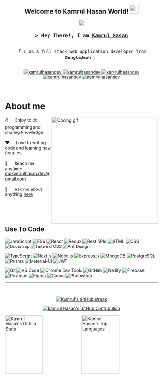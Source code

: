 
<h2 align="center">
  Welcome to Kamrul Hasan World!
  <img src="https://media.giphy.com/media/hvRJCLFzcasrR4ia7z/giphy.gif" width="28">
</h2>


<p align="center">
  <a href="https://github.com/kamrulhasandev"><img src="https://readme-typing-svg.herokuapp.com/?lines=Self%20Taught%20Programmer;Front%20End%20Developer;1.5%2B%20years%20of%20coding%20experience;Always%20learning%20new%20things&center=true&width=380&height=45"></a>
</p>


<!-- Intro  -->
<h3 align="center">
        <samp>&gt; Hey There!, I am
                <b><a target="_blank" href="https://kamrul-hasan-dev.netlify.app">Kamrul Hasan</a></b>
        </samp>
</h3>


<p align="center"> 
  <samp>
    <br>
    「 I am a full stack web application developer from <b>Bangladesh</b> 」
    <br>
    <br>
  </samp>
</p>

<p align="center">
 <a href="https://kamrul-hasan-dev.netlify.app" target="blank">
  <img src="https://img.shields.io/badge/Website-DC143C?style=for-the-badge&logo=medium&logoColor=white" alt="kamrulhasandev" />
 </a>
 <a href="https://www.linkedin.com/in/kamrulhasandev/" target="_blank">
  <img src="https://img.shields.io/badge/LinkedIn-0077B5?style=for-the-badge&logo=linkedin&logoColor=white" alt="kamrulhasandev"/>
 </a>
 <a href="https://dev.to/kamrulhasandev" target="_blank">
  <img src="https://img.shields.io/badge/dev.to-0A0A0A?style=for-the-badge&logo=dev.to&logoColor=white" alt="kamrulhasandev" />
 </a>
 <a href="https://www.instagram.com/kamrulhasandev/" target="_blank">
  <img src="https://img.shields.io/badge/Instagram-fe4164?style=for-the-badge&logo=instagram&logoColor=white" alt="kamrulhasandev" />
 </a> 
 <a href="https://www.facebook.com/kamrulhasandev" target="_blank">
  <img src="https://img.shields.io/badge/Facebook-20BEFF?&style=for-the-badge&logo=facebook&logoColor=white" alt="kamrulhasandev"  />
  </a> 
</p>
<br />

<!-- About Section -->
 # About me
 
<p>
 <img align="right" width="350" src="https://raw.githubusercontent.com/alsiam/alsiam/main/assets/programmer.gif" alt="Coding gif" />
  
 ✌️ &emsp; Enjoy to do programming and sharing knowledge <br/><br/>
 ❤️ &emsp; Love to writing code and learning new features<br/><br/>
 📧 &emsp; Reach me anytime: mdkamrulhasan.dev@gmail.com<br/><br/>
 💬 &emsp; Ask me about anything [here](https://github.com/kamrulhasandev/kamrulhasandev/issues)

</p>




<br/>
<br/>
<br/>

## Use To Code

![JavaScript](https://img.shields.io/badge/JavaScript-%23F7DF1E.svg?style=for-the-badge&logo=javascript&logoColor=black)
![ES6](https://img.shields.io/badge/ES6-%23F7DF1E.svg?style=for-the-badge&logo=javascript&logoColor=black)
![React](https://img.shields.io/badge/React-%2361DAFB.svg?style=for-the-badge&logo=react&logoColor=black)
![Redux](https://img.shields.io/badge/Redux-%23764ABC.svg?style=for-the-badge&logo=redux&logoColor=white)
![Rest APIs](https://img.shields.io/badge/Rest_APIs-%23000000.svg?style=for-the-badge&logo=rest&logoColor=white)
![HTML](https://img.shields.io/badge/HTML-%23E34F26.svg?style=for-the-badge&logo=html5&logoColor=white)
![CSS](https://img.shields.io/badge/CSS-%231572B6.svg?style=for-the-badge&logo=css3&logoColor=white)
![Bootstrap](https://img.shields.io/badge/Bootstrap-%23563D7C.svg?style=for-the-badge&logo=bootstrap&logoColor=white)
![Tailwind CSS](https://img.shields.io/badge/Tailwind_CSS-%2338B2AC.svg?style=for-the-badge&logo=tailwind-css&logoColor=white)
![Ant Design](https://img.shields.io/badge/Ant_Design-%230170FE.svg?style=for-the-badge&logo=ant-design&logoColor=white)

![TypeScript](https://img.shields.io/badge/TypeScript-%23007ACC.svg?style=for-the-badge&logo=typescript&logoColor=white)
![Next.js](https://img.shields.io/badge/Next.js-%23000000.svg?style=for-the-badge&logo=next.js&logoColor=white)
![Node.js](https://img.shields.io/badge/Node.js-%23339933.svg?style=for-the-badge&logo=node.js&logoColor=white)
![Express.js](https://img.shields.io/badge/Express.js-%23000000.svg?style=for-the-badge&logo=express&logoColor=white)
![MongoDB](https://img.shields.io/badge/MongoDB-%234ea94b.svg?style=for-the-badge&logo=mongodb&logoColor=white)
![PostgreSQL](https://img.shields.io/badge/PostgreSQL-%23316192.svg?style=for-the-badge&logo=postgresql&logoColor=white)
![Prisma](https://img.shields.io/badge/Prisma-%23212121.svg?style=for-the-badge&logo=prisma&logoColor=white)
![Material-UI](https://img.shields.io/badge/Material--UI-%230081CB.svg?style=for-the-badge&logo=material-ui&logoColor=white)
![JWT](https://img.shields.io/badge/JWT-%23000000.svg?style=for-the-badge&logo=JSON%20web%20tokens&logoColor=white)

![Git](https://img.shields.io/badge/Git-%23F05032.svg?style=for-the-badge&logo=git&logoColor=white)
![VS Code](https://img.shields.io/badge/VS_Code-%23007ACC.svg?style=for-the-badge&logo=visual-studio-code&logoColor=white)
![Chrome Dev Tools](https://img.shields.io/badge/Chrome_Dev_Tools-%23F7DF1E.svg?style=for-the-badge&logo=google-chrome&logoColor=black)
![GitHub](https://img.shields.io/badge/GitHub-%23121011.svg?style=for-the-badge&logo=github&logoColor=white)
![Netlify](https://img.shields.io/badge/Netlify-%23000000.svg?style=for-the-badge&logo=netlify&logoColor=#00C7B7)
![Firebase](https://img.shields.io/badge/Firebase-%23039BE5.svg?style=for-the-badge&logo=firebase)
![Postman](https://img.shields.io/badge/Postman-%23FF6C37.svg?style=for-the-badge&logo=postman&logoColor=white)
![Figma](https://img.shields.io/badge/Figma-%23F24E1E.svg?style=for-the-badge&logo=figma&logoColor=white)
![Canva](https://img.shields.io/badge/Canva-%2300C4CC.svg?style=for-the-badge&logo=Canva&logoColor=white)
![Photoshop](https://img.shields.io/badge/Photoshop-%2331A8FF.svg?style=for-the-badge&logo=adobe-photoshop&logoColor=white)




<hr/>
<br/>

<p align="center">
  <a href="https://github.com/kamrulhasandev">
    <img src="https://github-readme-streak-stats.herokuapp.com/?user=kamrulhasandev&theme=radical&border=7F3FBF&background=0D1117" alt="Kamrul's GitHub streak"/>
  </a>
</p>

<p align="center">
  <a href="https://github.com/kamrulhasandev">
    <img src="https://github-profile-summary-cards.vercel.app/api/cards/profile-details?username=kamrulhasandev&theme=radical" alt="Kamrul Hasan's GitHub Contribution"/>
  </a>
</p>

<a> 
    <a href="https://github.com/kamrulhasandev"><img alt="Kamrul Hasan's Github Stats" src="https://denvercoder1-github-readme-stats.vercel.app/api?username=kamrulhasandev&show_icons=true&count_private=true&theme=react&border_color=7F3FBF&bg_color=0D1117&title_color=F85D7F&icon_color=F8D866" height="192px" width="49.5%"/></a>
  <a href="https://github.com/kamrulhasandev"><img alt="Kamrul Hasan's Top Languages" src="https://denvercoder1-github-readme-stats.vercel.app/api/top-langs/?username=kamrulhasandev&langs_count=8&layout=compact&theme=react&border_color=7F3FBF&bg_color=0D1117&title_color=F85D7F&icon_color=F8D866" height="192px" width="49.5%"/></a>
  <br/>
</a>





